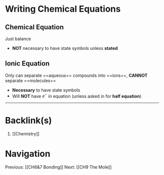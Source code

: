 # Writing Chemical Equations
## Chemical Equation
Just balance
- **NOT** necessary to have state symbols unless **stated**

## Ionic Equation
Only can separate ==aqueous== compounds into ==ions==, **CANNOT** separate ==molecules==
- **Necessary** to have state symbols
- Will **NOT** have $e^-$ in equation (unless asked in for **half equation**)

---
# Backlink(s)
1. [[Chemistry]]

# Navigation
Previous: [[CH6&7 Bonding]]
Next: [[CH9 The Mole]]
